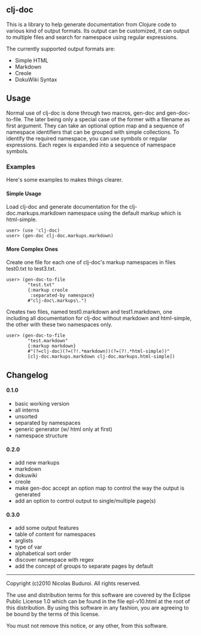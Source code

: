 
clj-doc
-------

This is a library to help generate documentation from Clojure code to
various kind of output formats. Its output can be customized, it can
output to multiple files and search for namespace using regular
expressions.

The currently supported output formats are:

* Simple HTML
* Markdown
* Creole
* DokuWiki Syntax

## Usage

Normal use of clj-doc is done through two macros, gen-doc and
gen-doc-to-file. The later being only a special case of the former with
a filename as first argument. They can take an optional option map and a
sequence of namespace identifiers that can be grouped with simple
collections. To identify the required namespace, you can use symbols or
regular expressions. Each regex is expanded into a sequence of namespace
symbols.

### Examples

Here's some examples to makes things clearer.

#### Simple Usage

Load clj-doc and generate documentation for the clj-doc.markups.markdown
namespace using the default markup which is html-simple.

    user> (use 'clj-doc)
    user> (gen-doc clj-doc.markups.markdown)

#### More Complex Ones

Create one file for each one of clj-doc's markup namespaces in files
test0.txt to test3.txt.

    user> (gen-doc-to-file
            "test.txt"
            {:markup creole
             :separated-by namespace}
            #"clj-doc\.markups\.")

Creates two files, named test0.markdown and test1.markdown, one
including all documentation for clj-doc without markdown and
html-simple, the other with these two namespaces only.

    user> (gen-doc-to-file
            "test.markdown"
            {:markup markdown}
            #"(?=clj-doc)(?=(?!.*markdown))(?=(?!.*html-simple))"
            [clj-doc.markups.markdown clj-doc.markups.html-simple])

## Changelog

#### 0.1.0

* basic working version
 * all interns
 * unsorted
 * separated by namespaces
* generic generator (w/ html only at first)
* namespace structure

#### 0.2.0

* add new markups
 * markdown
 * dokuwiki
 * creole
* make gen-doc accept an option map to control the way the output is generated
* add an option to control output to single/multiple page(s)

#### 0.3.0

* add some output features
 * table of content for namespaces
 * arglists
 * type of var
 * alphabetical sort order
* discover namespace with regex
* add the concept of groups to separate pages by default
            
----

Copyright (c)2010 Nicolas Buduroi. All rights reserved.

The use and distribution terms for this software are covered by
the Eclipse Public License 1.0 which can be found in the file
epl-v10.html at the root of this distribution. By using this
software in any fashion, you are agreeing to be bound by the
terms of this license.

You must not remove this notice, or any other, from this software.
